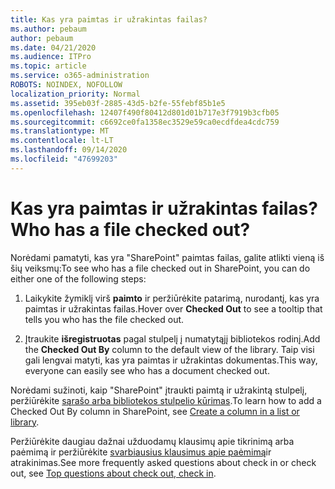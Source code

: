 ```yaml
---
title: Kas yra paimtas ir užrakintas failas?
ms.author: pebaum
author: pebaum
ms.date: 04/21/2020
ms.audience: ITPro
ms.topic: article
ms.service: o365-administration
ROBOTS: NOINDEX, NOFOLLOW
localization_priority: Normal
ms.assetid: 395eb03f-2885-43d5-b2fe-55febf85b1e5
ms.openlocfilehash: 12407f490f80412d801d01b717e3f7919b3cfb05
ms.sourcegitcommit: c6692ce0fa1358ec3529e59ca0ecdfdea4cdc759
ms.translationtype: MT
ms.contentlocale: lt-LT
ms.lasthandoff: 09/14/2020
ms.locfileid: "47699203"
---
```

# <a name="who-has-a-file-checked-out"></a><span data-ttu-id="b5ecd-102">Kas yra paimtas ir užrakintas failas?</span><span class="sxs-lookup"><span data-stu-id="b5ecd-102">Who has a file checked out?</span></span>

<span data-ttu-id="b5ecd-103">Norėdami pamatyti, kas yra "SharePoint" paimtas failas, galite atlikti vieną iš šių veiksmų:</span><span class="sxs-lookup"><span data-stu-id="b5ecd-103">To see who has a file checked out in SharePoint, you can do either one of the following steps:</span></span>
  
1. <span data-ttu-id="b5ecd-104">Laikykite žymiklį virš **paimto** ir peržiūrėkite patarimą, nurodantį, kas yra paimtas ir užrakintas failas.</span><span class="sxs-lookup"><span data-stu-id="b5ecd-104">Hover over **Checked Out** to see a tooltip that tells you who has the file checked out.</span></span> 
    
2. <span data-ttu-id="b5ecd-105">Įtraukite **išregistruotas** pagal stulpelį į numatytąjį bibliotekos rodinį.</span><span class="sxs-lookup"><span data-stu-id="b5ecd-105">Add the **Checked Out By** column to the default view of the library.</span></span> <span data-ttu-id="b5ecd-106">Taip visi gali lengvai matyti, kas yra paimtas ir užrakintas dokumentas.</span><span class="sxs-lookup"><span data-stu-id="b5ecd-106">This way, everyone can easily see who has a document checked out.</span></span> 
    
<span data-ttu-id="b5ecd-107">Norėdami sužinoti, kaip "SharePoint" įtraukti paimtą ir užrakintą stulpelį, peržiūrėkite [sąrašo arba bibliotekos stulpelio kūrimas](https://go.microsoft.com/fwlink/?linkid=2019591).</span><span class="sxs-lookup"><span data-stu-id="b5ecd-107">To learn how to add a Checked Out By column in SharePoint, see [Create a column in a list or library](https://go.microsoft.com/fwlink/?linkid=2019591).</span></span> 
  
<span data-ttu-id="b5ecd-108">Peržiūrėkite daugiau dažnai užduodamų klausimų apie tikrinimą arba paėmimą ir peržiūrėkite [svarbiausius klausimus apie paėmimą](https://go.microsoft.com/fwlink/?linkid=2018786)ir atrakinimas.</span><span class="sxs-lookup"><span data-stu-id="b5ecd-108">See more frequently asked questions about check in or check out, see [Top questions about check out, check in](https://go.microsoft.com/fwlink/?linkid=2018786).</span></span>
  

